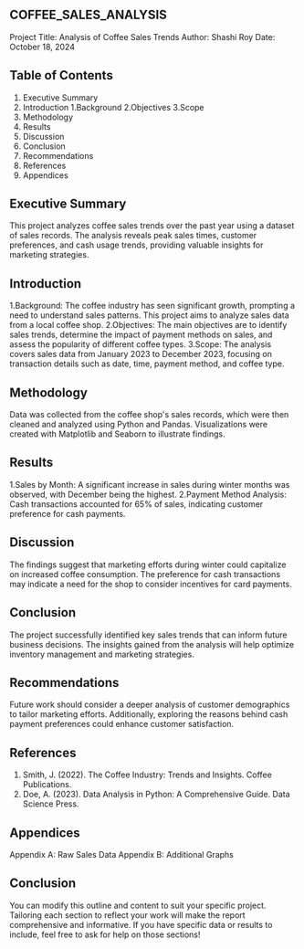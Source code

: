 ## COFFEE_SALES_ANALYSIS
Project Title: Analysis of Coffee Sales Trends
Author: Shashi Roy
Date: October 18, 2024

##  Table of Contents
1. Executive Summary
2. Introduction
  1.Background
  2.Objectives
  3.Scope
3. Methodology
4. Results
5. Discussion
6. Conclusion
7. Recommendations
8. References
9. Appendices

## Executive Summary
This project analyzes coffee sales trends over the past year using a dataset of sales records. The analysis reveals peak sales times, customer preferences, and cash usage trends, providing valuable insights for marketing strategies.

## Introduction
 1.Background: The coffee industry has seen significant growth, prompting a need to understand sales patterns. This project aims to analyze sales data from a local coffee shop.
 2.Objectives: The main objectives are to identify sales trends, determine the impact of payment methods on sales, and assess the popularity of different coffee types.
 3.Scope: The analysis covers sales data from January 2023 to December 2023, focusing on transaction details such as date, time, payment method, and coffee type.

## Methodology
Data was collected from the coffee shop's sales records, which were then cleaned and analyzed using Python and Pandas. Visualizations were created with Matplotlib and Seaborn to illustrate findings.

## Results
 1.Sales by Month: A significant increase in sales during winter months was observed, with December being the highest.
 2.Payment Method Analysis: Cash transactions accounted for 65% of sales, indicating customer preference for cash payments.

## Discussion
The findings suggest that marketing efforts during winter could capitalize on increased coffee consumption. The preference for cash transactions may indicate a need for the shop to consider incentives for card payments.

## Conclusion
The project successfully identified key sales trends that can inform future business decisions. The insights gained from the analysis will help optimize inventory management and marketing strategies.

## Recommendations
Future work should consider a deeper analysis of customer demographics to tailor marketing efforts. Additionally, exploring the reasons behind cash payment preferences could enhance customer satisfaction.

## References
1. Smith, J. (2022). The Coffee Industry: Trends and      Insights. Coffee Publications.
2. Doe, A. (2023). Data Analysis in Python: A Comprehensive Guide. Data Science Press.

## Appendices
Appendix A: Raw Sales Data
Appendix B: Additional Graphs

## Conclusion
You can modify this outline and content to suit your specific project. Tailoring each section to reflect your work will make the report comprehensive and informative. If you have specific data or results to include, feel free to ask for help on those sections!